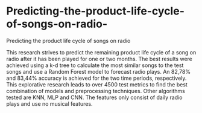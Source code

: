 # Predicting-the-product-life-cycle-of-songs-on-radio-
Predicting the product life cycle of songs on radio

This research strives to predict the remaining product
life cycle of a song on radio after it has been played for one or two
months. The best results were achieved using a k-d tree to calculate the
most similar songs to the test songs and use a Random Forest model to
forecast radio plays. An 82,78% and 83,44% accuracy is achieved for
the two time periods, respectively. This explorative research leads to
over 4500 test metrics to find the best combination of models and preprocessing
techniques. Other algorithms tested are KNN, MLP and
CNN. The features only consist of daily radio plays and use no musical
features.
